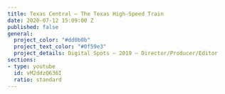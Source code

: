 ```yaml
---
title: Texas Central — The Texas High-Speed Train
date: 2020-07-12 15:09:00 Z
published: false
general:
  project_color: "#dd0b0b"
  project_text_color: "#0f59e3"
  project_details: Digital Spots – 2019 – Director/Producer/Editor
sections:
- type: youtube
  id: vM2ddzQ636I
  ratio: standard
---
```


